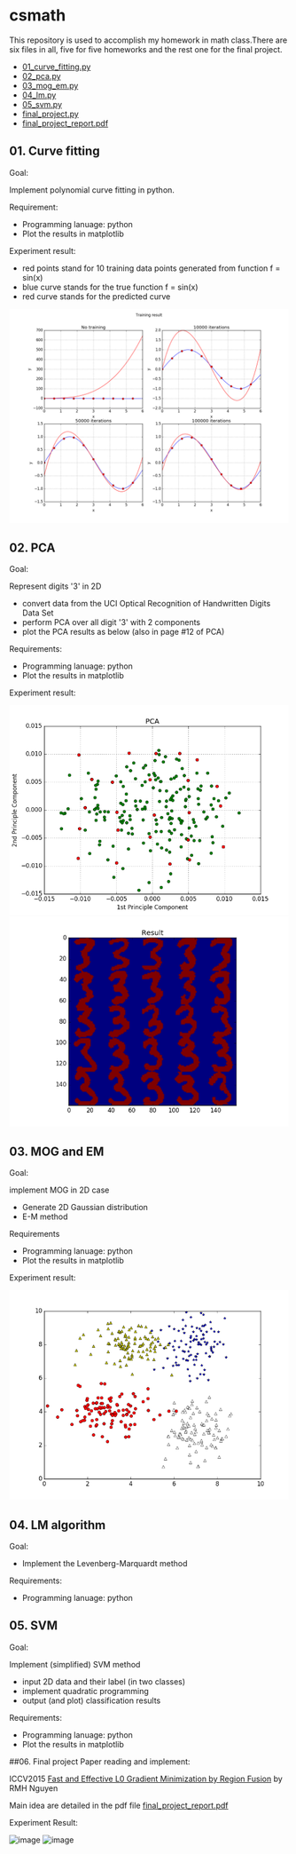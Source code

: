 # csmath

This repository is used to accomplish my homework in math class.There are six files in all, five for five homeworks and the rest one for the final project.
- [01_curve_fitting.py](https://github.com/Jieeee/csmath/blob/master/01_curve_fitting.py)
- [02_pca.py](https://github.com/Jieeee/csmath/blob/master/02_pca.py)
- [03_mog_em.py](https://github.com/Jieeee/csmath/blob/master/03_mog_em.py)
- [04_lm.py](https://github.com/Jieeee/csmath/blob/master/04_lm.py)
- [05_svm.py](https://github.com/Jieeee/csmath/blob/master/05_svm.py)
- [final_project.py](https://github.com/Jieeee/csmath/blob/master/final_project.py)
- [final_project_report.pdf](https://github.com/Jieeee/csmath/blob/master/final_project_report.pdf)

## 01. Curve fitting
Goal:

Implement polynomial curve fitting in python.

Requirement:

- Programming lanuage: python
- Plot the results in matplotlib

Experiment result:

- red points stand for 10 training data points generated from function f = sin(x)
- blue curve stands for the true function f = sin(x)
- red curve stands for the predicted curve

![image](https://github.com/Jieeee/csmath/blob/master/result/01_figure.png)

## 02. PCA
Goal:

Represent digits '3' in 2D
- convert data from the UCI Optical Recognition of Handwritten Digits Data Set
- perform PCA over all digit '3' with 2 components
- plot the PCA results as below (also in page #12 of PCA)

Requirements:

- Programming lanuage: python
- Plot the results in matplotlib

Experiment result:

![image](https://github.com/Jieeee/csmath/blob/master/result/pca_points.png)
![image](https://github.com/Jieeee/csmath/blob/master/result/pca_result.png)
## 03. MOG and EM
Goal:

implement MOG in 2D case

- Generate 2D Gaussian distribution
- E-M method

Requirements

- Programming lanuage: python
- Plot the results in matplotlib

Experiment result:

![image](https://github.com/Jieeee/csmath/blob/master/result/em_points.png)
## 04. LM algorithm
Goal:

- Implement the Levenberg-Marquardt method

Requirements:

- Programming lanuage: python

## 05. SVM
Goal:

Implement (simplified) SVM method

- input 2D data and their label (in two classes)
- implement quadratic programming
- output (and plot) classification results

Requirements:

- Programming lanuage: python
- Plot the results in matplotlib


##06. Final project
Paper reading and implement:
 
ICCV2015 [Fast and Effective L0 Gradient Minimization by Region Fusion](http://120.52.73.13/www.cv-foundation.org/openaccess/content_iccv_2015/papers/Nguyen_Fast_and_Effective_ICCV_2015_paper.pdf) by RMH Nguyen

Main idea are detailed in the pdf file [final_project_report.pdf](https://github.com/Jieeee/csmath/blob/master/final_project_report.pdf)

Experiment Result:

![image](https://github.com/Jieeee/csmath/blob/master/result/test.png)
![image](https://github.com/Jieeee/csmath/blob/master/result/result.png)
